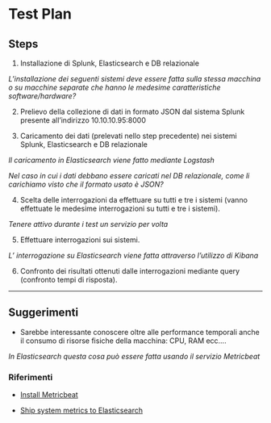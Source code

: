 # Test Plan

## Steps

1. Installazione di Splunk, Elasticsearch e DB relazionale

_L’installazione dei seguenti sistemi deve essere fatta sulla stessa macchina o su macchine separate che hanno le medesime caratteristiche software/hardware?_

2. Prelievo della collezione di dati in formato JSON dal sistema Splunk presente all’indirizzo 10.10.10.95:8000

3. Caricamento dei dati (prelevati nello step precedente) nei sistemi Splunk, Elasticsearch e DB relazionale

_Il caricamento in Elasticsearch viene fatto mediante Logstash_

_Nel caso in cui i dati debbano essere caricati nel DB relazionale, come li carichiamo visto che il formato usato è JSON?_

4. Scelta delle interrogazioni da effettuare su tutti e tre i sistemi (vanno effettuate le medesime interrogazioni su tutti e tre i sistemi).

_Tenere attivo durante i test un servizio per volta_

5. Effettuare interrogazioni sui sistemi.

_L’ interrogazione su Elasticsearch viene fatta attraverso l’utilizzo di Kibana_

6. Confronto dei risultati ottenuti dalle interrogazioni mediante query (confronto tempi di risposta).

---

## Suggerimenti 

- Sarebbe interessante conoscere oltre alle performance temporali anche il consumo di risorse fisiche della macchina: CPU, RAM ecc….

_In Elasticsearch questa cosa può essere fatta usando il servizio Metricbeat_


### Riferimenti
- [Install Metricbeat](https://www.elastic.co/guide/en/elastic-stack-get-started/current/get-started-elastic-stack.html#install-metricbeat)

- [Ship system metrics to Elasticsearch](https://www.elastic.co/guide/en/elastic-stack-get-started/current/get-started-elastic-stack.html#ship-system-logs)
